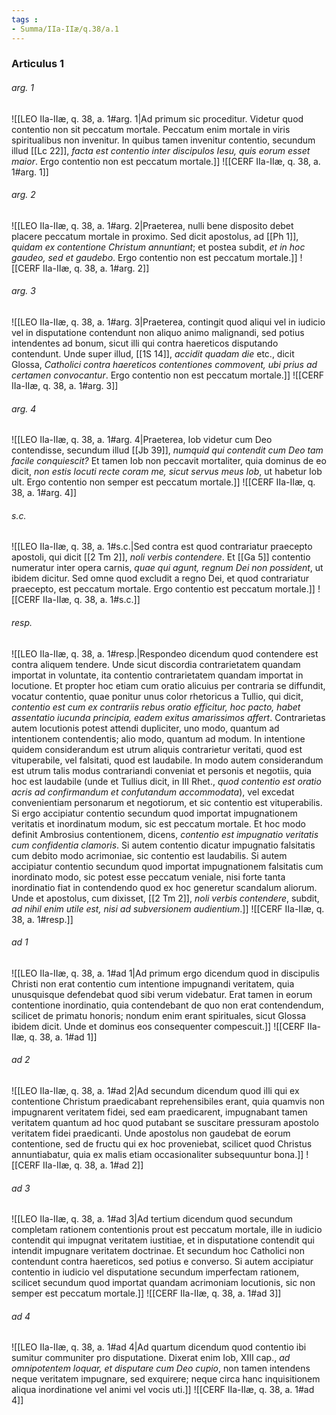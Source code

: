 ```yaml
---
tags : 
- Summa/IIa-IIæ/q.38/a.1
---
```


### Articulus 1

###### arg. 1
![[LEO IIa-IIæ, q. 38, a. 1#arg. 1|Ad primum sic proceditur. Videtur quod contentio non sit peccatum mortale. Peccatum enim mortale in viris spiritualibus non invenitur. In quibus tamen invenitur contentio, secundum illud [[Lc 22]], *facta est contentio inter discipulos Iesu, quis eorum esset maior*. Ergo contentio non est peccatum mortale.]]
![[CERF IIa-IIæ, q. 38, a. 1#arg. 1]]

###### arg. 2
![[LEO IIa-IIæ, q. 38, a. 1#arg. 2|Praeterea, nulli bene disposito debet placere peccatum mortale in proximo. Sed dicit apostolus, ad [[Ph 1]], *quidam ex contentione Christum annuntiant*; et postea subdit, *et in hoc gaudeo, sed et gaudebo*. Ergo contentio non est peccatum mortale.]]
![[CERF IIa-IIæ, q. 38, a. 1#arg. 2]]

###### arg. 3
![[LEO IIa-IIæ, q. 38, a. 1#arg. 3|Praeterea, contingit quod aliqui vel in iudicio vel in disputatione contendunt non aliquo animo malignandi, sed potius intendentes ad bonum, sicut illi qui contra haereticos disputando contendunt. Unde super illud, [[1S 14]], *accidit quadam die* etc., dicit Glossa, *Catholici contra haereticos contentiones commovent, ubi prius ad certamen convocantur*. Ergo contentio non est peccatum mortale.]]
![[CERF IIa-IIæ, q. 38, a. 1#arg. 3]]

###### arg. 4
![[LEO IIa-IIæ, q. 38, a. 1#arg. 4|Praeterea, Iob videtur cum Deo contendisse, secundum illud [[Jb 39]], *numquid qui contendit cum Deo tam facile conquiescit?* Et tamen Iob non peccavit mortaliter, quia dominus de eo dicit, *non estis locuti recte coram me, sicut servus meus Iob*, ut habetur Iob ult. Ergo contentio non semper est peccatum mortale.]]
![[CERF IIa-IIæ, q. 38, a. 1#arg. 4]]

###### s.c.
![[LEO IIa-IIæ, q. 38, a. 1#s.c.|Sed contra est quod contrariatur praecepto apostoli, qui dicit [[2 Tm 2]], *noli verbis contendere*. Et [[Ga 5]] contentio numeratur inter opera carnis, *quae qui agunt, regnum Dei non possident*, ut ibidem dicitur. Sed omne quod excludit a regno Dei, et quod contrariatur praecepto, est peccatum mortale. Ergo contentio est peccatum mortale.]]
![[CERF IIa-IIæ, q. 38, a. 1#s.c.]]

###### resp.
![[LEO IIa-IIæ, q. 38, a. 1#resp.|Respondeo dicendum quod contendere est contra aliquem tendere. Unde sicut discordia contrarietatem quandam importat in voluntate, ita contentio contrarietatem quandam importat in locutione. Et propter hoc etiam cum oratio alicuius per contraria se diffundit, vocatur contentio, quae ponitur unus color rhetoricus a Tullio, qui dicit, *contentio est cum ex contrariis rebus oratio efficitur, hoc pacto, habet assentatio iucunda principia, eadem exitus amarissimos affert*. Contrarietas autem locutionis potest attendi dupliciter, uno modo, quantum ad intentionem contendentis; alio modo, quantum ad modum. In intentione quidem considerandum est utrum aliquis contrarietur veritati, quod est vituperabile, vel falsitati, quod est laudabile. In modo autem considerandum est utrum talis modus contrariandi conveniat et personis et negotiis, quia hoc est laudabile (unde et Tullius dicit, in III Rhet., *quod contentio est oratio acris ad confirmandum et confutandum accommodata*), vel excedat convenientiam personarum et negotiorum, et sic contentio est vituperabilis. Si ergo accipiatur contentio secundum quod importat impugnationem veritatis et inordinatum modum, sic est peccatum mortale. Et hoc modo definit Ambrosius contentionem, dicens, *contentio est impugnatio veritatis cum confidentia clamoris*. Si autem contentio dicatur impugnatio falsitatis cum debito modo acrimoniae, sic contentio est laudabilis. Si autem accipiatur contentio secundum quod importat impugnationem falsitatis cum inordinato modo, sic potest esse peccatum veniale, nisi forte tanta inordinatio fiat in contendendo quod ex hoc generetur scandalum aliorum. Unde et apostolus, cum dixisset, [[2 Tm 2]], *noli verbis contendere*, subdit, *ad nihil enim utile est, nisi ad subversionem audientium*.]]
![[CERF IIa-IIæ, q. 38, a. 1#resp.]]

###### ad 1
![[LEO IIa-IIæ, q. 38, a. 1#ad 1|Ad primum ergo dicendum quod in discipulis Christi non erat contentio cum intentione impugnandi veritatem, quia unusquisque defendebat quod sibi verum videbatur. Erat tamen in eorum contentione inordinatio, quia contendebant de quo non erat contendendum, scilicet de primatu honoris; nondum enim erant spirituales, sicut Glossa ibidem dicit. Unde et dominus eos consequenter compescuit.]]
![[CERF IIa-IIæ, q. 38, a. 1#ad 1]]

###### ad 2
![[LEO IIa-IIæ, q. 38, a. 1#ad 2|Ad secundum dicendum quod illi qui ex contentione Christum praedicabant reprehensibiles erant, quia quamvis non impugnarent veritatem fidei, sed eam praedicarent, impugnabant tamen veritatem quantum ad hoc quod putabant se suscitare pressuram apostolo veritatem fidei praedicanti. Unde apostolus non gaudebat de eorum contentione, sed de fructu qui ex hoc proveniebat, scilicet quod Christus annuntiabatur, quia ex malis etiam occasionaliter subsequuntur bona.]]
![[CERF IIa-IIæ, q. 38, a. 1#ad 2]]

###### ad 3
![[LEO IIa-IIæ, q. 38, a. 1#ad 3|Ad tertium dicendum quod secundum completam rationem contentionis prout est peccatum mortale, ille in iudicio contendit qui impugnat veritatem iustitiae, et in disputatione contendit qui intendit impugnare veritatem doctrinae. Et secundum hoc Catholici non contendunt contra haereticos, sed potius e converso. Si autem accipiatur contentio in iudicio vel disputatione secundum imperfectam rationem, scilicet secundum quod importat quandam acrimoniam locutionis, sic non semper est peccatum mortale.]]
![[CERF IIa-IIæ, q. 38, a. 1#ad 3]]

###### ad 4
![[LEO IIa-IIæ, q. 38, a. 1#ad 4|Ad quartum dicendum quod contentio ibi sumitur communiter pro disputatione. Dixerat enim Iob, XIII cap., *ad omnipotentem loquar, et disputare cum Deo cupio*, non tamen intendens neque veritatem impugnare, sed exquirere; neque circa hanc inquisitionem aliqua inordinatione vel animi vel vocis uti.]]
![[CERF IIa-IIæ, q. 38, a. 1#ad 4]]

